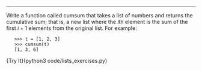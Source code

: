 -----------------

Write a function called <span>cumsum</span> that takes a list of numbers and returns the cumulative sum; that is, a new list where the $i$th element is the sum of the first $i+1$ elements from the original list. For example:

       >>> t = [1, 2, 3]
       >>> cumsum(t)
       [1, 3, 6]

{Try It}(python3 code/lists_exercises.py)